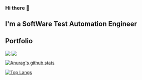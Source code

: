 ### Hi there 👋
## I'm a SoftWare Test Automation Engineer

## Portfolio

<a href="https://github.com/0k1ta/github-readme-stats">
  <img align="center" src="https://github-readme-stats.vercel.app/api/pin/?username=0k1ta&repo=github-readme-stats" />
</a>
<a href="https://github.com/0k1ta/convoychat">
  <img align="center" src="https://github-readme-stats.vercel.app/api/pin/?username=0k1ta&repo=convoychat" />
</a>

[![Anurag's github stats](https://github-readme-stats.vercel.app/api?username=0k1ta)](https://github.com/anuraghazra/github-readme-stats)


[![Top Langs](https://github-readme-stats.vercel.app/api/top-langs/?username=0k1ta)](https://github.com/anuraghazra/github-readme-stats)




<!--
**0k1ta/0k1ta** is a ✨ _special_ ✨ repository because its `README.md` (this file) appears on your GitHub profile.

Here are some ideas to get you started:

- 🔭 I’m currently working on ...
- 🌱 I’m currently learning ...
- 👯 I’m looking to collaborate on ...
- 🤔 I’m looking for help with ...
- 💬 Ask me about ...
- 📫 How to reach me: ...
- 😄 Pronouns: ...
- ⚡ Fun fact: ...
-->
